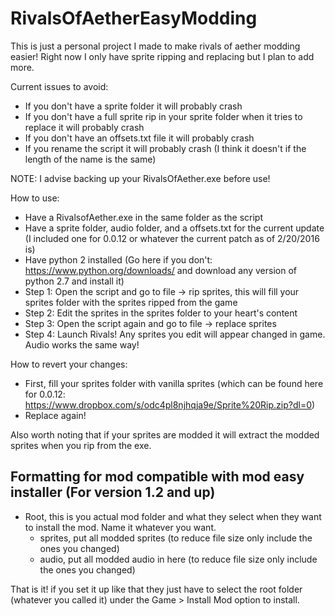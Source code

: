 # RivalsOfAetherEasyModding
This is just a personal project I made to make rivals of aether modding easier! Right now I only have sprite ripping and replacing but I plan to add more.

Current issues to avoid:
- If you don't have a sprite folder it will probably crash
- If you don't have a full sprite rip in your sprite folder when it tries to replace it will probably crash
- If you don't have an offsets.txt file it will probably crash
- If you rename the script it will probably crash (I think it doesn't if the length of the name is the same)

NOTE: I advise backing up your RivalsOfAether.exe before use!

How to use:
- Have a RivalsofAether.exe in the same folder as the script
- Have a sprite folder, audio folder, and a offsets.txt for the current update (I included one for 0.0.12 or whatever the current patch as of 2/20/2016 is)
- Have python 2 installed (Go here if you don't: https://www.python.org/downloads/ and download any version of python 2.7 and install it)
- Step 1: Open the script and go to file -> rip sprites, this will fill your sprites folder with the sprites ripped from the game
- Step 2: Edit the sprites in the sprites folder to your heart's content
- Step 3: Open the script again and go to file -> replace sprites
- Step 4: Launch Rivals! Any sprites you edit will appear changed in game.
Audio works the same way!

How to revert your changes:
- First, fill your sprites folder with vanilla sprites (which can be found here for 0.0.12: https://www.dropbox.com/s/odc4pl8njhqja9e/Sprite%20Rip.zip?dl=0)
- Replace again!

Also worth noting that if your sprites are modded it will extract the modded sprites when you rip from the exe.

## Formatting for mod compatible with mod easy installer (For version 1.2 and up)
- Root, this is you actual mod folder and what they select when they want to install the mod. Name it whatever you want.
    - sprites, put all modded sprites (to reduce file size only include the ones you changed)
    - audio, put all modded audio in here (to reduce file size only include the ones you changed)

That is it! if you set it up like that they just have to select the root folder (whatever you called it) under the Game > Install Mod option to install.
